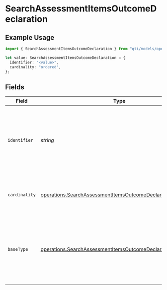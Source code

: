 # SearchAssessmentItemsOutcomeDeclaration

## Example Usage

```typescript
import { SearchAssessmentItemsOutcomeDeclaration } from "qti/models/operations";

let value: SearchAssessmentItemsOutcomeDeclaration = {
  identifier: "<value>",
  cardinality: "ordered",
};
```

## Fields

| Field                                                                                                                                                                                 | Type                                                                                                                                                                                  | Required                                                                                                                                                                              | Description                                                                                                                                                                           |
| ------------------------------------------------------------------------------------------------------------------------------------------------------------------------------------- | ------------------------------------------------------------------------------------------------------------------------------------------------------------------------------------- | ------------------------------------------------------------------------------------------------------------------------------------------------------------------------------------- | ------------------------------------------------------------------------------------------------------------------------------------------------------------------------------------- |
| `identifier`                                                                                                                                                                          | *string*                                                                                                                                                                              | :heavy_check_mark:                                                                                                                                                                    | Unique identifier for this response variable within the item; must be distinct from other item variables and cannot use reserved names (completionStatus, numAttempts, duration).     |
| `cardinality`                                                                                                                                                                         | [operations.SearchAssessmentItemsOutcomeDeclarationCardinality](../../models/operations/searchassessmentitemsoutcomedeclarationcardinality.md)                                        | :heavy_check_mark:                                                                                                                                                                    | Specifies how many values the response variable can hold and whether order matters.                                                                                                   |
| `baseType`                                                                                                                                                                            | [operations.SearchAssessmentItemsOutcomeDeclarationBaseType](../../models/operations/searchassessmentitemsoutcomedeclarationbasetype.md)                                              | :heavy_minus_sign:                                                                                                                                                                    | Primitive data type for each answer stored in the variable (e.g., integer, string, boolean). Omit when cardinality is 'record', because each field in a record may have its own type. |